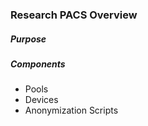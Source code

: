 ### Research PACS Overview ###

##### Purpose #####

##### Components #####

* Pools
* Devices
* Anonymization Scripts

